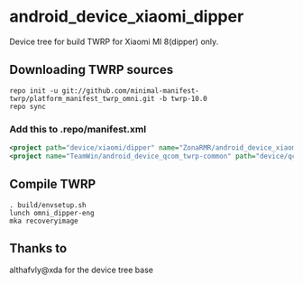 # android_device_xiaomi_dipper
Device tree for build TWRP for Xiaomi MI 8(dipper) only.

## Downloading TWRP sources
```
repo init -u git://github.com/minimal-manifest-twrp/platform_manifest_twrp_omni.git -b twrp-10.0
repo sync
```
### Add this to .repo/manifest.xml
```xml
<project path="device/xiaomi/dipper" name="ZonaRMR/android_device_xiaomi_dipper" remote="github" revision="android-10.0" />
<project name="TeamWin/android_device_qcom_twrp-common" path="device/qcom/common" remote="github" revision="android-10"/>
```

## Compile TWRP

```
. build/envsetup.sh
lunch omni_dipper-eng
mka recoveryimage
```

## Thanks to  
althafvly@xda for the device tree base
